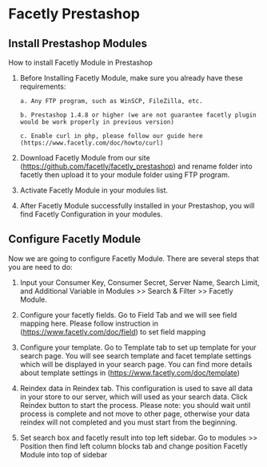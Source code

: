 Facetly Prestashop
==================

Install Prestashop Modules
-------------

How to install Facetly Module in Prestashop

1. Before Installing Facetly Module, make sure you already have these requirements:

       a. Any FTP program, such as WinSCP, FileZilla, etc.

       b. Prestashop 1.4.8 or higher (we are not guarantee facetly plugin would be work properly in previous version)
       
       c. Enable curl in php, please follow our guide here (https://www.facetly.com/doc/howto/curl)

2. Download Facetly Module from our site (https://github.com/facetly/facetly_prestashop) and rename folder into facetly then upload it to your module folder using FTP program.

3. Activate Facetly Module in your modules list.

4. After Facetly Module successfully installed in your Prestashop, you will find Facetly Configuration in your modules.

Configure Facetly Module
-------------

Now we are going to configure Facetly Module. There are several steps that you are need to do:

1. Input your Consumer Key, Consumer Secret, Server Name, Search Limit, and Additional Variable in Modules >> Search & Filter >> Facetly Module.

2. Configure your facetly fields. Go to Field Tab and we will see field mapping here. Please follow instruction in (https://www.facetly.com/doc/field) to set field mapping

3. Configure your template. Go to Template tab to set up template for your search page. You will see search template and facet template settings which will be displayed in your search page. You can find more details about template settings in (https://www.facetly.com/doc/template)

4. Reindex data in Reindex tab. This configuration is used to save all data in your store to our server, which will used as your search data. Click Reindex button to start the process. Please note: you should wait until process is complete and not move to other page, otherwise your data reindex will not completed and you must start from the beginning.

5. Set search box and facetly result into top left sidebar. Go to modules >> Position then find left column blocks tab and change position Facetly Module into top of sidebar


